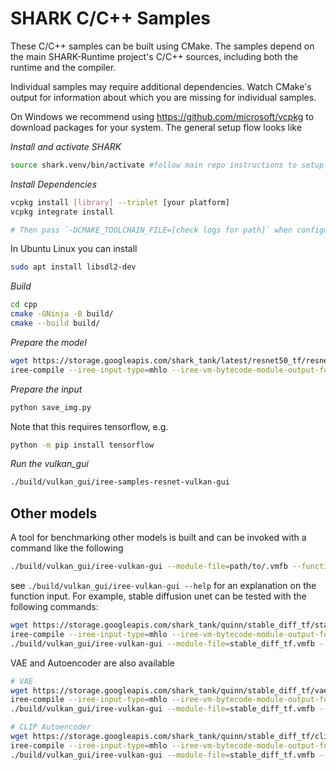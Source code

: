 # SHARK C/C++ Samples

These C/C++ samples can be built using CMake. The samples depend on the main
SHARK-Runtime project's C/C++ sources, including both the runtime and the compiler. 

Individual samples may require additional dependencies. Watch CMake's output
for information about which you are missing for individual samples.

On Windows we recommend using https://github.com/microsoft/vcpkg to download packages for
your system. The general setup flow looks like

*Install and activate SHARK*

```bash
source shark.venv/bin/activate #follow main repo instructions to setup your venv
```

*Install Dependencies*

```bash
vcpkg install [library] --triplet [your platform]
vcpkg integrate install

# Then pass `-DCMAKE_TOOLCHAIN_FILE=[check logs for path]` when configuring CMake
```

In Ubuntu Linux you can install

```bash
sudo apt install libsdl2-dev
```

*Build*
```bash
cd cpp
cmake -GNinja -B build/
cmake --build build/
```

*Prepare the model*
```bash
wget https://storage.googleapis.com/shark_tank/latest/resnet50_tf/resnet50_tf.mlir
iree-compile --iree-input-type=mhlo --iree-vm-bytecode-module-output-format=flatbuffer-binary --iree-hal-target-backends=vulkan --iree-llvm-embedded-linker-path=`python3 -c 'import sysconfig; print(sysconfig.get_paths()["purelib"])'`/iree/compiler/tools/../_mlir_libs/iree-lld --mlir-print-debuginfo --mlir-print-op-on-diagnostic=false --mlir-pass-pipeline-crash-reproducer=ist/core-reproducer.mlir --iree-llvm-target-cpu-features=host -iree-vulkan-target-triple=rdna2-unknown-linux --iree-stream-resource-index-bits=64 --iree-vm-target-index-bits=64 resnet50_tf.mlir -o resnet50_tf.vmfb
```
*Prepare the input*

```bash
python save_img.py
```
Note that this requires tensorflow, e.g.
```bash
python -m pip install tensorflow
```

*Run the vulkan_gui*
```bash
./build/vulkan_gui/iree-samples-resnet-vulkan-gui
```

## Other models
A tool for benchmarking other models is built and can be invoked with a command like the following
```bash
./build/vulkan_gui/iree-vulkan-gui --module-file=path/to/.vmfb --function_input=...
```
see `./build/vulkan_gui/iree-vulkan-gui --help` for an explanation on the function input. For example, stable diffusion unet can be tested with the following commands:
```bash
wget https://storage.googleapis.com/shark_tank/quinn/stable_diff_tf/stable_diff_tf.mlir
iree-compile --iree-input-type=mhlo --iree-vm-bytecode-module-output-format=flatbuffer-binary --iree-hal-target-backends=vulkan --mlir-print-debuginfo --mlir-print-op-on-diagnostic=false --iree-llvm-target-cpu-features=host -iree-vulkan-target-triple=rdna2-unknown-linux --iree-stream-resource-index-bits=64 --iree-vm-target-index-bits=64 stable_diff_tf.mlir -o stable_diff_tf.vmfb
./build/vulkan_gui/iree-vulkan-gui --module-file=stable_diff_tf.vmfb --function_input=2x4x64x64xf32 --function_input=1xf32 --function_input=2x77x768xf32
```
VAE and Autoencoder are also available
```bash
# VAE
wget https://storage.googleapis.com/shark_tank/quinn/stable_diff_tf/vae_tf/vae.mlir
iree-compile --iree-input-type=mhlo --iree-vm-bytecode-module-output-format=flatbuffer-binary --iree-hal-target-backends=vulkan --mlir-print-debuginfo --mlir-print-op-on-diagnostic=false --iree-llvm-target-cpu-features=host -iree-vulkan-target-triple=rdna2-unknown-linux --iree-stream-resource-index-bits=64 --iree-vm-target-index-bits=64 vae.mlir -o vae.vmfb
./build/vulkan_gui/iree-vulkan-gui --module-file=stable_diff_tf.vmfb --function_input=1x4x64x64xf32

# CLIP Autoencoder
wget https://storage.googleapis.com/shark_tank/quinn/stable_diff_tf/clip_tf/clip_autoencoder.mlir
iree-compile --iree-input-type=mhlo --iree-vm-bytecode-module-output-format=flatbuffer-binary --iree-hal-target-backends=vulkan --mlir-print-debuginfo --mlir-print-op-on-diagnostic=false --iree-llvm-target-cpu-features=host -iree-vulkan-target-triple=rdna2-unknown-linux --iree-stream-resource-index-bits=64 --iree-vm-target-index-bits=64 clip_autoencoder.mlir -o clip_autoencoder.vmfb
./build/vulkan_gui/iree-vulkan-gui --module-file=stable_diff_tf.vmfb --function_input=1x77xi32 --function_input=1x77xi32
```
